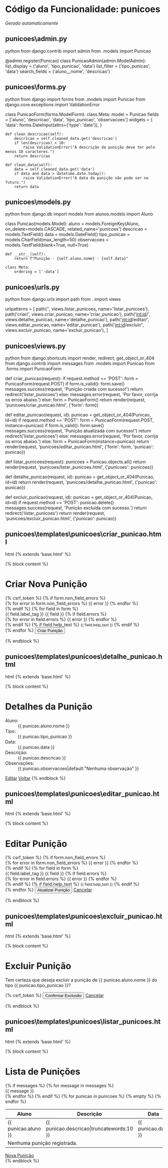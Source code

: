 # Código da Funcionalidade: punicoes
*Gerado automaticamente*



## punicoes\admin.py

python
from django.contrib import admin
from .models import Punicao

@admin.register(Punicao)
class PunicaoAdmin(admin.ModelAdmin):
    list_display = ('aluno', 'tipo_punicao', 'data')
    list_filter = ('tipo_punicao', 'data')
    search_fields = ('aluno__nome', 'descricao')



## punicoes\forms.py

python
from django import forms
from .models import Punicao
from django.core.exceptions import ValidationError

class PunicaoForm(forms.ModelForm):
    class Meta:
        model = Punicao
        fields = ['aluno', 'descricao', 'data', 'tipo_punicao', 'observacoes']
        widgets = {
            'data': forms.DateInput(attrs={'type': 'date'}),
        }

    def clean_descricao(self):
        descricao = self.cleaned_data.get('descricao')
        if len(descricao) < 10:
            raise ValidationError("A descrição da punição deve ter pelo menos 10 caracteres.")
        return descricao

    def clean_data(self):
        data = self.cleaned_data.get('data')
        if data and data > datetime.date.today():
            raise ValidationError("A data da punição não pode ser no futuro.")
        return data



## punicoes\models.py

python
from django.db import models
from alunos.models import Aluno

class Punicao(models.Model):
    aluno = models.ForeignKey(Aluno, on_delete=models.CASCADE, related_name='punicoes')
    descricao = models.TextField()
    data = models.DateField()
    tipo_punicao = models.CharField(max_length=50)
    observacoes = models.TextField(blank=True, null=True)

    def __str__(self):
        return f"Punição - {self.aluno.nome} - {self.data}"

    class Meta:
        ordering = ['-data']




## punicoes\urls.py

python
from django.urls import path
from . import views

urlpatterns = [
    path('', views.listar_punicoes, name='listar_punicoes'),
    path('criar/', views.criar_punicao, name='criar_punicao'),
    path('<int:id>/', views.detalhe_punicao, name='detalhe_punicao'),
    path('<int:id>/editar/', views.editar_punicao, name='editar_punicao'),
    path('<int:id>/excluir/', views.excluir_punicao, name='excluir_punicao'),
]




## punicoes\views.py

python
from django.shortcuts import render, redirect, get_object_or_404
from django.contrib import messages
from .models import Punicao
from .forms import PunicaoForm

def criar_punicao(request):
    if request.method == 'POST':
        form = PunicaoForm(request.POST)
        if form.is_valid():
            form.save()
            messages.success(request, 'Punição criada com sucesso!')
            return redirect('listar_punicoes')
        else:
            messages.error(request, 'Por favor, corrija os erros abaixo.')
    else:
        form = PunicaoForm()
    return render(request, 'punicoes/criar_punicao.html', {'form': form})

def editar_punicao(request, id):
    punicao = get_object_or_404(Punicao, id=id)
    if request.method == 'POST':
        form = PunicaoForm(request.POST, instance=punicao)
        if form.is_valid():
            form.save()
            messages.success(request, 'Punição atualizada com sucesso!')
            return redirect('listar_punicoes')
        else:
            messages.error(request, 'Por favor, corrija os erros abaixo.')
    else:
        form = PunicaoForm(instance=punicao)
    return render(request, 'punicoes/editar_punicao.html', {'form': form, 'punicao': punicao})

def listar_punicoes(request):
    punicoes = Punicao.objects.all()
    return render(request, 'punicoes/listar_punicoes.html', {'punicoes': punicoes})

def detalhe_punicao(request, id):
    punicao = get_object_or_404(Punicao, id=id)
    return render(request, 'punicoes/detalhe_punicao.html', {'punicao': punicao})

def excluir_punicao(request, id):
    punicao = get_object_or_404(Punicao, id=id)
    if request.method == 'POST':
        punicao.delete()
        messages.success(request, 'Punição excluída com sucesso.')
        return redirect('listar_punicoes')
    return render(request, 'punicoes/excluir_punicao.html', {'punicao': punicao})



## punicoes\templates\punicoes\criar_punicao.html

html
{% extends 'base.html' %}

{% block content %}
<div class="container mt-4">
    <h1>Criar Nova Punição</h1>
    <form method="post">
        {% csrf_token %}
        {% if form.non_field_errors %}
            <div class="alert alert-danger">
                {% for error in form.non_field_errors %}
                    {{ error }}
                {% endfor %}
            </div>
        {% endif %}
        {% for field in form %}
            <div class="form-group">
                {{ field.label_tag }}
                {{ field }}
                {% if field.errors %}
                    <div class="alert alert-danger">
                        {% for error in field.errors %}
                            {{ error }}
                        {% endfor %}
                    </div>
                {% endif %}
                {% if field.help_text %}
                    <small class="form-text text-muted">{{ field.help_text }}</small>
                {% endif %}
            </div>
        {% endfor %}
        <button type="submit" class="btn btn-primary">Criar Punição</button>
    </form>
</div>
{% endblock %}




## punicoes\templates\punicoes\detalhe_punicao.html

html
{% extends 'base.html' %}

{% block content %}
<h1>Detalhes da Punição</h1>
<dl>
    <dt>Aluno:</dt>
    <dd>{{ punicao.aluno.nome }}</dd>
    <dt>Tipo:</dt>
    <dd>{{ punicao.tipo_punicao }}</dd>
    <dt>Data:</dt>
    <dd>{{ punicao.data }}</dd>
    <dt>Descrição:</dt>
    <dd>{{ punicao.descricao }}</dd>
    <dt>Observações:</dt>
    <dd>{{ punicao.observacoes|default:"Nenhuma observação" }}</dd>
</dl>
<a href="{% url 'editar_punicao' punicao.id %}" class="btn btn-warning">Editar</a>
<a href="{% url 'listar_punicoes' %}" class="btn btn-secondary">Voltar</a>
{% endblock %}



## punicoes\templates\punicoes\editar_punicao.html

html
{% extends 'base.html' %}

{% block content %}
<div class="container mt-4">
    <h1>Editar Punição</h1>
    <form method="post">
        {% csrf_token %}
        {% if form.non_field_errors %}
            <div class="alert alert-danger">
                {% for error in form.non_field_errors %}
                    {{ error }}
                {% endfor %}
            </div>
        {% endif %}
        {% for field in form %}
            <div class="form-group">
                {{ field.label_tag }}
                {{ field }}
                {% if field.errors %}
                    <div class="alert alert-danger">
                        {% for error in field.errors %}
                            {{ error }}
                        {% endfor %}
                    </div>
                {% endif %}
                {% if field.help_text %}
                    <small class="form-text text-muted">{{ field.help_text }}</small>
                {% endif %}
            </div>
        {% endfor %}
        <button type="submit" class="btn btn-primary">Atualizar Punição</button>
        <a href="{% url 'listar_punicoes' %}" class="btn btn-secondary">Cancelar</a>
    </form>
</div>
{% endblock %}




## punicoes\templates\punicoes\excluir_punicao.html

html
{% extends 'base.html' %}

{% block content %}
<h1>Excluir Punição</h1>
<p>Tem certeza que deseja excluir a punição de {{ punicao.aluno.nome }} do tipo {{ punicao.tipo_punicao }}?</p>
<form method="post">
    {% csrf_token %}
    <button type="submit" class="btn btn-danger">Confirmar Exclusão</button>
    <a href="{% url 'listar_punicoes' %}" class="btn btn-secondary">Cancelar</a>
</form>
{% endblock %}



## punicoes\templates\punicoes\listar_punicoes.html

html
{% extends 'base.html' %}

{% block content %}
<div class="container mt-4">
    <h1>Lista de Punições</h1>
    {% if messages %}
        {% for message in messages %}
            <div class="alert alert-{{ message.tags }}">
                {{ message }}
            </div>
        {% endfor %}
    {% endif %}
    <table class="table">
        <thead>
            <tr>
                <th>Aluno</th>
                <th>Descrição</th>
                <th>Data</th>
                <th>Ações</th>
            </tr>
        </thead>
        <tbody>
            {% for punicao in punicoes %}
            <tr>
                <td>{{ punicao.aluno }}</td>
                <td>{{ punicao.descricao|truncatewords:10 }}</td>
                <td>{{ punicao.data }}</td>
                <td>
                    <a href="{% url 'detalhe_punicao' punicao.id %}" class="btn btn-sm btn-info">Detalhes</a>
                    <a href="{% url 'editar_punicao' punicao.id %}" class="btn btn-sm btn-warning">Editar</a>
                </td>
            </tr>
            {% empty %}
            <tr>
                <td colspan="4">Nenhuma punição registrada.</td>
            </tr>
            {% endfor %}
        </tbody>
    </table>
    <a href="{% url 'criar_punicao' %}" class="btn btn-primary">Nova Punição</a>
</div>
{% endblock %}


